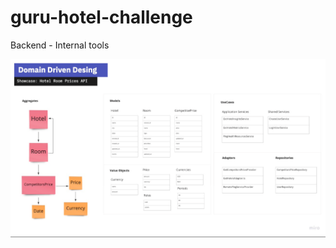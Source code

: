 # guru-hotel-challenge
Backend - Internal tools


![My Image](docs/ddd.png)

<!-- ![My Image](docs/directory-structure.png)
![My Image](docs/metrics-query.png)
![My Image](docs/directory-structure2.png)
![My Image](docs/db-1.png)
![My Image](docs/db-2.png) -->


